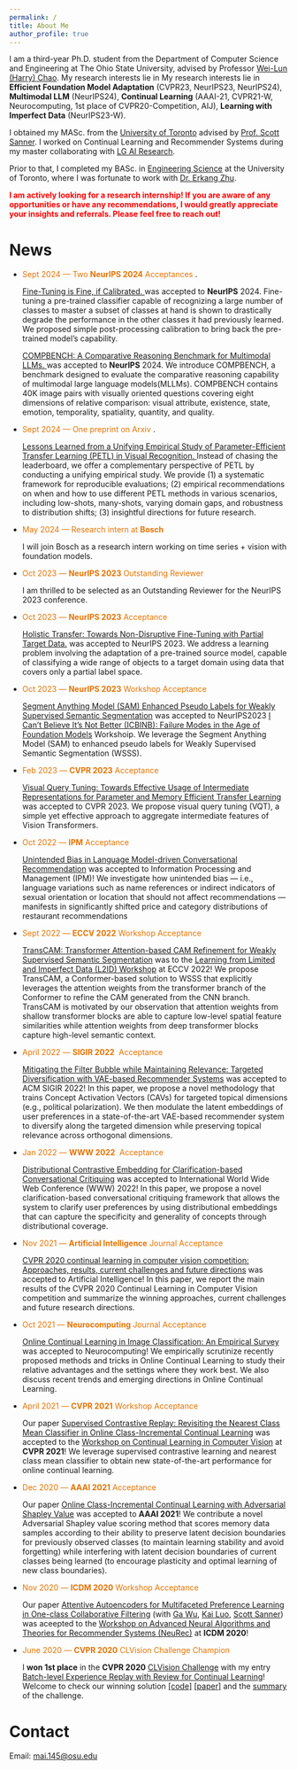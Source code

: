 ```yaml
---
permalink: /
title: About Me
author_profile: true
---
```

I am a third-year Ph.D. student from the Department of Computer Science and Engineering at The Ohio State University, advised by Professor [Wei-Lun (Harry) Chao](https://sites.google.com/view/wei-lun-harry-chao). My research interests lie in My research interests lie in **Efficient Foundation Model Adaptation** (CVPR23, NeurIPS23, NeurIPS24), **Multimodal LLM** (NeurIPS24), **Continual Learning** (AAAI-21, CVPR21-W, Neurocomputing, 1st place of CVPR20-Competition, AIJ), **Learning with Imperfect Data** (NeurIPS23-W). 


I obtained my MASc. from the [University of Toronto](https://www.utoronto.ca/) advised by [Prof. Scott Sanner](https://d3m.mie.utoronto.ca/members/ssanner/). I worked on Continual Learning and Recommender Systems during my master collaborating with [LG AI Research](https://www.lgresearch.ai/).

Prior to that, I  completed my BASc. in [Engineering Science](https://engsci.utoronto.ca/) at the University of Toronto, where I was fortunate to work with [Dr. Erkang Zhu](http://ekzhu.com/).


<span style="color:red">**I am actively looking for a research internship!  If you are aware of any opportunities or have any recommendations, I would greatly appreciate your insights and referrals. Please feel free to reach out!**</span>

# News
- <span style="color:#e67300">Sept 2024 — Two **NeurIPS 2024** Acceptances </span>. 
	
  [Fine-Tuning is Fine, if Calibrated. ](https://arxiv.org/abs/2409.16223) was accepted to **NeurIPS** 2024. Fine-tuning a pre-trained classifier capable of recognizing a large number of classes to master a subset of classes at hand is shown to drastically degrade the performance in the other classes it had previously learned. We proposed simple post-processing calibration to bring back the pre-trained model’s capability. 
  
  [COMPBENCH: A Comparative Reasoning Benchmark for Multimodal LLMs. ](https://arxiv.org/pdf/2407.16837) was accepted to **NeurIPS** 2024. We introduce COMPBENCH, a benchmark designed to evaluate the comparative reasoning capability of multimodal large language models(MLLMs). COMPBENCH contains 40K image pairs with visually oriented questions covering eight dimensions of relative comparison: visual attribute, existence, state, emotion, temporality, spatiality, quantity, and quality.
 
- <span style="color:#e67300">Sept 2024 — One preprint on Arxiv </span>. 
	
  [Lessons Learned from a Unifying Empirical Study of
Parameter-Efficient Transfer Learning (PETL) in
Visual Recognition. ](https://arxiv.org/pdf/2409.16434) Instead of chasing the leaderboard, we offer a complementary perspective of PETL by conducting a unifying empirical study. We provide (1) a systematic framework for reproducible evaluations; (2) empirical recommendations on when and how to use different PETL methods in various scenarios, including low-shots, many-shots, varying domain gaps, and robustness to distribution shifts; (3) insightful directions for future research.


- <span style="color:#e67300">May 2024 — Research intern at **Bosch** </span>

	I will join Bosch as a research intern working on time series + vision with foundation models. 


- <span style="color:#e67300">Oct 2023 — **NeurIPS 2023** Outstanding Reviewer </span>

	I am thrilled to be selected as an Outstanding Reviewer for the NeurIPS 2023 conference.

- <span style="color:#e67300">Oct 2023 — **NeurIPS 2023** Acceptance </span>

  [Holistic Transfer: Towards Non-Disruptive Fine-Tuning with Partial Target Data.](https://proceedings.neurips.cc/paper_files/paper/2023/hash/5d087955ee13fe9a7402eedec879b9c3-Abstract-Conference.html) was accepted to NeurIPS 2023. We address a learning problem involving the adaptation of a pre-trained source model, capable of classifying a wide range of objects to a target domain using
data that covers only a partial label space. 


- <span style="color:#e67300">Oct 2023 — **NeurIPS 2023** Workshop Acceptance </span>

  [Segment Anything Model (SAM) Enhanced Pseudo Labels for Weakly Supervised Semantic Segmentation](https://arxiv.org/abs/2305.05803) was accepted to NeurIPS2023 [I Can’t Believe It’s Not Better (ICBINB): Failure Modes in the Age of Foundation Models](https://sites.google.com/view/icbinb-2023/home) Workshoip. We leverage the Segment Anything Model (SAM) to enhanced pseudo labels for Weakly Supervised Semantic Segmentation (WSSS). 
  
- <span style="color:#e67300">Feb 2023 — **CVPR 2023** Acceptance </span>

  [Visual Query Tuning: Towards Effective Usage of Intermediate Representations for Parameter and Memory Efficient Transfer Learning](https://arxiv.org/abs/2212.03220) was accepted to CVPR 2023. We propose visual query tuning (VQT), a simple yet effective approach to aggregate intermediate features of Vision Transformers. 

- <span style="color:#e67300">Oct 2022 — **IPM** Acceptance</span>

  [Unintended Bias in Language Model-driven Conversational Recommendation](https://arxiv.org/abs/2201.06224) was accepted to Information Processing and Management (IPM)!  We investigate how unintended bias — i.e., language variations such as name references or indirect indicators of sexual orientation or location that should not affect recommendations — manifests in significantly shifted price and category distributions of restaurant recommendations


- <span style="color:#e67300">Sept 2022 — **ECCV 2022** Workshop Acceptance</span>

  [TransCAM: Transformer Attention-based CAM Refinement for Weakly Supervised Semantic Segmentation](https://arxiv.org/abs/2203.07239) was to the [Learning from Limited and Imperfect Data (L2ID) Workshop](https://l2id.github.io/l2id2022/) at ECCV 2022!  We propose TransCAM, a Conformer-based solution to WSSS that explicitly leverages the attention weights from the transformer branch of the Conformer to refine the CAM generated from the CNN branch. TransCAM is motivated by our observation that attention weights from shallow transformer blocks are able to capture low-level spatial feature similarities while attention weights from deep transformer blocks capture high-level semantic context. 


- <span style="color:#e67300">April 2022 — **SIGIR 2022**  Acceptance</span>

  [Mitigating the Filter Bubble while Maintaining Relevance: Targeted Diversification with VAE-based Recommender Systems](https://sigir.org/sigir2022/) was accepted to ACM SIGIR 2022! In this paper, we propose a novel methodology that trains Concept Activation Vectors (CAVs) for targeted topical dimensions (e.g., political polarization). We then modulate the latent embeddings of user preferences in a state-of-the-art VAE-based recommender system to diversify along the targeted dimension while preserving topical relevance across orthogonal dimensions.
  
  
 
  
  
  
- <span style="color:#e67300">Jan 2022 — **WWW 2022**  Acceptance</span>

  [Distributional Contrastive Embedding for Clarification-based Conversational Critiquing](https://ssanner.github.io/papers/www22_dcevae.pdf) was accepted to International World Wide Web Conference (WWW) 2022! In this paper, we propose a novel clarification-based conversational critiquing framework that allows the system to clarify user preferences by using distributional embeddings that can capture the specificity and generality of concepts through distributional coverage. 
  
  
  
  
  
- <span style="color:#e67300">Nov 2021 — **Artificial Intelligence** Journal Acceptance</span>

  [CVPR 2020 continual learning in computer vision competition: Approaches, results, current challenges and future directions](https://www.sciencedirect.com/science/article/abs/pii/S0004370221001867?dgcid=author) was accepted to Artificial Intelligence!  In this paper, we report the main results of the CVPR 2020 Continual Learning in Computer Vision competition and summarize the winning approaches, current challenges and future research directions.
  
  
  
- <span style="color:#e67300">Oct 2021 — **Neurocomputing** Journal Acceptance</span>

  [Online Continual Learning in Image Classification: An Empirical Survey](https://www.sciencedirect.com/science/article/abs/pii/S0925231221014995) was accepted to Neurocomputing! We empirically scrutinize recently proposed methods and tricks in Online Continual Learning to study their relative advantages and the settings where they work best. We also discuss recent trends and emerging directions in Online Continual Learning. 
  
  
  
- <span style="color:#e67300">April 2021 — **CVPR 2021** Workshop Acceptance</span> 

  Our paper [Supervised Contrastive Replay: Revisiting the Nearest Class Mean Classifier in Online Class-Incremental Continual Learning](https://arxiv.org/abs/2103.13885) was accepted to the [Workshop on Continual Learning in Computer Vision](https://sites.google.com/view/clvision2021/) at **CVPR 2021**! We leverage supervised contrastive learning and nearest class mean classifier to obtain new state-of-the-art performance for online continual learning. 
  
  

- <span style="color:#e67300">Dec 2020 — **AAAI 2021** Acceptance</span>

  Our paper [Online Class-Incremental Continual Learning with Adversarial Shapley Value](http://128.84.4.34/abs/2009.00093) was accepted to **AAAI 2021**! We contribute a novel Adversarial Shapley value scoring method that scores memory data samples according to their ability to preserve latent decision boundaries for previously observed classes (to maintain learning stability and avoid forgetting) while interfering with latent decision boundaries of current classes being learned (to encourage plasticity and optimal learning of new class boundaries). 

  

- <span style="color:#e67300">Nov 2020 — **ICDM 2020** Workshop Acceptance</span>

  Our paper [Attentive Autoencoders for Multifaceted Preference Learning in One-class Collaborative Filtering](https://arxiv.org/abs/2010.12803) (with [Ga Wu](https://wuga214.github.io/), [Kai Luo](https://scholar.google.com/citations?user=lO1PU44AAAAJ&hl=en), [Scott Sanner](https://d3m.mie.utoronto.ca/members/ssanner/)) was aceepted to the [Workshop on Advanced Neural Algorithms and Theories for Recommender Systems (NeuRec)](https://datasj.github.io/) at **ICDM 2020**!

  

- <span style="color:#e67300">June 2020 — **CVPR 2020** CLVision Challenge Champion</span>

  I **won 1st  place** in the **CVPR 2020** [CLVision Challenge](https://sites.google.com/view/clvision2020/challenge/challenge-winners) with my entry [Batch-level Experience Replay with Review for Continual Learning](https://arxiv.org/abs/2007.05683)! Welcome to check our winning solution [[code]](https://github.com/RaptorMai/CVPR20_CLVision_challenge) [[paper]](https://arxiv.org/abs/2007.05683) and the [summary](https://arxiv.org/abs/2009.09929) of the challenge.

  

# Contact

Email: mai.145@osu.edu

